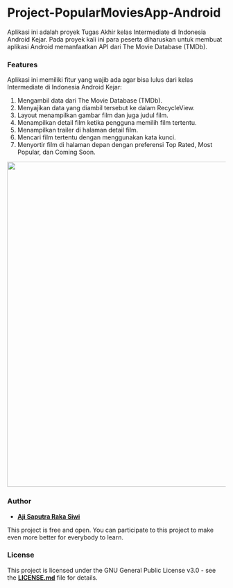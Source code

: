 # **Project-PopularMoviesApp-Android**

Aplikasi ini adalah proyek Tugas Akhir kelas Intermediate di Indonesia Android Kejar. Pada proyek kali ini para peserta diharuskan untuk membuat aplikasi Android memanfaatkan API dari The Movie Database (TMDb).

### **Features**
Aplikasi ini memiliki fitur yang wajib ada agar bisa lulus dari kelas Intermediate di Indonesia Android Kejar:
1. Mengambil data dari The Movie Database (TMDb). 
2. Menyajikan data yang diambil tersebut ke dalam RecycleView.
3. Layout menampilkan gambar film dan juga judul film.
4. Menampilkan detail film ketika pengguna memilih film tertentu.
5. Menampilkan trailer di halaman detail film.
6. Mencari film tertentu dengan menggunakan kata kunci.
7. Menyortir film di halaman depan dengan preferensi Top Rated, Most Popular, dan Coming Soon.

<p align="center">
  <img src="https://github.com/Ajisaputrars/Project-PopularMoviesApp-Android/blob/master/image3.png" width="750" align="center">
</p>

### **Author**

* **[Aji Saputra Raka Siwi][1]**

This project is free and open. You can participate to this project to make even more better for everybody to learn.

### **License**
This project is licensed under the GNU General Public License v3.0 - see the [**LICENSE.md**][2] file for details.

[1]:	https://github.com/Ajisaputrars
[2]:	https://github.com/Ajisaputrars/Project-PopularMoviesApp-Android/blob/master/LICENSE